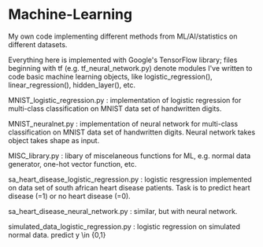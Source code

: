 # Machine-Learning

My own code implementing different methods from ML/AI/statistics on different datasets.

Everything here is implemented with Google's TensorFlow library; files beginning with tf (e.g. tf_neural_network.py) denote modules I've written to code basic machine learning objects, like logistic_regression(), linear_regression(), hidden_layer(), etc.

MNIST_logistic_regression.py : implementation of logistic regression for multi-class classification on MNIST data set of handwritten digits.

MNIST_neuralnet.py : implementation of neural network for multi-class classification on MNIST data set of handwritten digits. Neural network takes object takes shape as input.

MISC_library.py : libary of miscelaneous functions for ML, e.g. normal data generator, one-hot vector function, etc.

sa_heart_disease_logistic_regression.py : logistic resgression implemented on data set of south african heart disease patients. Task is to predict heart disease (=1) or no heart disease (=0).

sa_heart_disease_neural_network.py : similar, but with neural network.

simulated_data_logistic_regression.py : logistic regression on simulated normal data. predict y \in {0,1}
